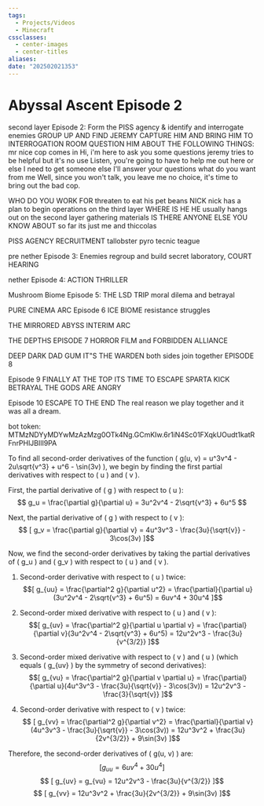 ```yaml
---
tags:
  - Projects/Videos
  - Minecraft
cssclasses:
  - center-images
  - center-titles
aliases: 
date: "202502021353"
---
```

# Abyssal Ascent Episode 2
 second layer Episode 2: Form the PISS agency & identify and interrogate enemies
 GROUP UP AND FIND JEREMY
 CAPTURE HIM AND BRING HIM TO INTERROGATION ROOM
 QUESTION HIM ABOUT THE FOLLOWING THINGS:
 mr nice cop comes in 
 Hi, i'm here to ask you some questions
 jeremy tries to be helpful but it's no use
 Listen, you're going to have to help me out here or else I need to get someone else
 I'll answer your questions what do you want from me
 Well, since you won't talk, you leave me no choice, it's time to bring out the bad cop.
 
 WHO DO YOU WORK FOR
 threaten to eat his pet beans
 NICK nick has a plan to begin operations on the third layer
 WHERE IS HE 
 HE usually hangs out on the second layer gathering materials
 IS THERE ANYONE ELSE YOU KNOW ABOUT
so far its just me and thiccolas

PISS AGENCY RECRUITMENT
tallobster
pyro tecnic
teague



 
 pre nether Episode 3: Enemies regroup and build secret laboratory, COURT HEARING
 
 nether Episode 4: ACTION THRILLER
 
 Mushroom Biome Episode 5: THE LSD TRIP moral dilema and betrayal
 
 PURE CINEMA ARC Episode 6 ICE BIOME resistance struggles 
 
 THE MIRRORED ABYSS INTERIM ARC
 
 THE DEPTHS EPISODE 7 HORROR FILM and FORBIDDEN ALLIANCE
 
 DEEP DARK DAD GUM IT"S THE WARDEN both sides join together EPISODE 8
 
 Episode 9 FINALLY AT THE TOP ITS TIME TO ESCAPE SPARTA KICK BETRAYAL THE GODS ARE ANGRY
 
 Episode 10 ESCAPE TO THE END The real reason we play together and it was all a dream.












bot token: MTMzNDYyMDYwMzAzMzg0OTk4Ng.GCmKIw.6r1iN4Sc01FXqkUOudt1katRFnrPHlJBIlI9PA






To find all second-order derivatives of the function ( g(u, v) = u^3v^4 - 2u\sqrt{v^3} + u^6 - \sin(3v) ), we begin by finding the first partial derivatives with respect to ( u ) and ( v ).

First, the partial derivative of ( g ) with respect to ( u ): $$ g_u = \frac{\partial g}{\partial u} = 3u^2v^4 - 2\sqrt{v^3} + 6u^5 $$

Next, the partial derivative of ( g ) with respect to ( v ):$$ [ g_v = \frac{\partial g}{\partial v} = 4u^3v^3 - \frac{3u}{\sqrt{v}} - 3\cos(3v) ]$$

Now, we find the second-order derivatives by taking the partial derivatives of ( g_u ) and ( g_v ) with respect to ( u ) and ( v ).

1. Second-order derivative with respect to ( u ) twice: $$[ g_{uu} = \frac{\partial^2 g}{\partial u^2} = \frac{\partial}{\partial u}(3u^2v^4 - 2\sqrt{v^3} + 6u^5) = 6uv^4 + 30u^4 ]$$
    
2. Second-order mixed derivative with respect to ( u ) and ( v ): $$[ g_{uv} = \frac{\partial^2 g}{\partial u \partial v} = \frac{\partial}{\partial v}(3u^2v^4 - 2\sqrt{v^3} + 6u^5) = 12u^2v^3 - \frac{3u}{v^{3/2}} ]$$
    
3. Second-order mixed derivative with respect to ( v ) and ( u ) (which equals ( g_{uv} ) by the symmetry of second derivatives): $$[ g_{vu} = \frac{\partial^2 g}{\partial v \partial u} = \frac{\partial}{\partial u}(4u^3v^3 - \frac{3u}{\sqrt{v}} - 3\cos(3v)) = 12u^2v^3 - \frac{3}{\sqrt{v}} ]$$
    
4. Second-order derivative with respect to ( v ) twice:$$ [ g_{vv} = \frac{\partial^2 g}{\partial v^2} = \frac{\partial}{\partial v}(4u^3v^3 - \frac{3u}{\sqrt{v}} - 3\cos(3v)) = 12u^3v^2 + \frac{3u}{2v^{3/2}} + 9\sin(3v) ]$$
    

Therefore, the second-order derivatives of ( g(u, v) ) are: $$[ g_{uu} = 6uv^4 + 30u^4 ]$$$$ [ g_{uv} = g_{vu} = 12u^2v^3 - \frac{3u}{v^{3/2}} ]$$ $$ [ g_{vv} = 12u^3v^2 + \frac{3u}{2v^{3/2}} + 9\sin(3v) ]$$

